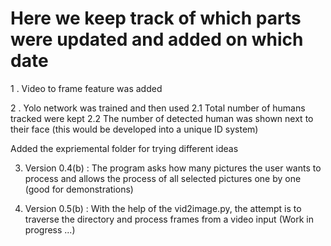 # Here we keep track of which parts were updated and added on which date

1 . Video to frame feature was added

2 . Yolo network was trained and then used 
    2.1 Total number of humans tracked were kept
    2.2 The number of detected human was shown next to their face (this would be developed into a unique ID system)

Added the expriemental folder for trying different ideas

3. Version 0.4(b) :
    The program asks how many pictures the user wants to process and allows the process of all selected pictures one by one (good for demonstrations)

4. Version 0.5(b) :
    With the help of the vid2image.py, the attempt is to traverse the directory and process frames from a video input 
    (Work in progress ...)
    